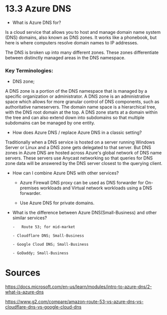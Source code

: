 # 13.3 Azure DNS 

- What is Azure DNS for?
     
Is a cloud service that allows you to host and manage domain name system (DNS) domains, also known as DNS zones. It works like a phonebook, but here is where computers  resolve domain names to IP addresses.

The DNS is broken up into many different zones. These zones differentiate between distinctly managed areas in the DNS namespace.

### Key Terminologies:

- DNS zone;

 A DNS zone is a portion of the DNS namespace that is managed by a specific organization or administrator. A DNS zone is an administrative space which allows for more granular control of DNS components, such as authoritative nameservers. The domain name space is a hierarchical tree, with the DNS root domain at the top. A DNS zone starts at a domain within the tree and can also extend down into subdomains so that multiple subdomains can be managed by one entity.

-  How does Azure DNS / replace Azure DNS in a classic setting?

Traditionally when a DNS service is hosted on a server running Windows Server or Linux and a DNS zone gets delegated to that server. But DNS zones in Azure DNS are hosted across Azure's global network of DNS name servers. These servers use Anycast networking so that queries for DNS zone data will be answered by the DNS server closest to the querying client. 

-  How can I combine Azure DNS with other services?

    - Azure Firewall DNS proxy can be used as DNS forwarder for On-premises workloads and Virtual network workloads using a DNS forwarder.

    - Use Azure DNS for private domains.  


-   What is the difference between Azure DNS(Small-Business) and other similar services?

        -   Route 53; for mid-market

        - Cloudflare DNS; Small-Business

        - Google Cloud DNS; Small-Business

        - GoDaddy; Small-Business

# Sources

https://docs.microsoft.com/en-us/learn/modules/intro-to-azure-dns/2-what-is-azure-dns


https://www.g2.com/compare/amazon-route-53-vs-azure-dns-vs-cloudflare-dns-vs-google-cloud-dns